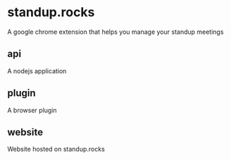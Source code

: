 # standup.rocks

A google chrome extension that helps you manage your standup meetings

## api

A nodejs application

## plugin

A browser plugin

## website

Website hosted on standup.rocks
